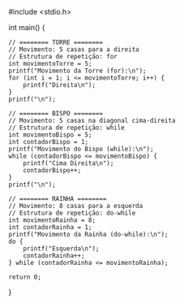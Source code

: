 #include <stdio.h>

int main() {

    // ======== TORRE ========
    // Movimento: 5 casas para a direita
    // Estrutura de repetição: for
    int movimentoTorre = 5;
    printf("Movimento da Torre (for):\n");
    for (int i = 1; i <= movimentoTorre; i++) {
        printf("Direita\n");
    }
    printf("\n");

    // ======== BISPO ========
    // Movimento: 5 casas na diagonal cima-direita
    // Estrutura de repetição: while
    int movimentoBispo = 5;
    int contadorBispo = 1;
    printf("Movimento do Bispo (while):\n");
    while (contadorBispo <= movimentoBispo) {
        printf("Cima Direita\n");
        contadorBispo++;
    }
    printf("\n");

    // ======== RAINHA ========
    // Movimento: 8 casas para a esquerda
    // Estrutura de repetição: do-while
    int movimentoRainha = 8;
    int contadorRainha = 1;
    printf("Movimento da Rainha (do-while):\n");
    do {
        printf("Esquerda\n");
        contadorRainha++;
    } while (contadorRainha <= movimentoRainha);

    return 0;
}